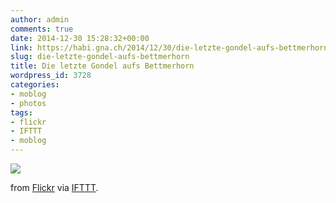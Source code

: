 ```yaml
---
author: admin
comments: true
date: 2014-12-30 15:28:32+00:00
link: https://habi.gna.ch/2014/12/30/die-letzte-gondel-aufs-bettmerhorn/
slug: die-letzte-gondel-aufs-bettmerhorn
title: Die letzte Gondel aufs Bettmerhorn
wordpress_id: 3728
categories:
- moblog
- photos
tags:
- flickr
- IFTTT
- moblog
---
```


![](https://static.flickr.com/7583/15960041338_eb02289fc4_b.jpg)

from [Flickr](http://flic.kr/p/qjkofw) via [IFTTT](https://ifttt.com/?ref=da&site=wordpress).
